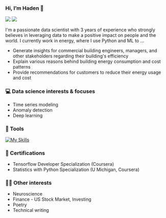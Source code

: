 ### Hi, I’m Haden 👋 
[![](https://img.shields.io/badge/Medium-12100E?style=for-the-badge&logo=medium&logoColor=white)](https://medium.com/@pelletierhaden) [![](https://img.shields.io/badge/linkedin-%230077B5.svg?style=for-the-badge&logo=linkedin)](https://www.linkedin.com/in/hadenpelletier/)

I'm a passionate data scientist with 3 years of experience who strongly believes in leveraging data to make a positive impact on people and the world. 
I currently work in energy, where I use Python and ML to ...
* Generate insights for commercial building engineers, managers, and other stakeholders regarding their building's efficiency
* Explain various reasons behind building energy consumption and cost patterns
* Provide recommendations for customers to reduce their energy usage and cost

### 💻 Data science interests & focuses
* Time series modeling
* Anomaly detection
* Deep learning

### 🧰 Tools
[![My Skills](https://skillicons.dev/icons?i=py,mysql,gcp,docker,git,linux,fastapi,tensorflow)](https://skillicons.dev)

### 🥇 Certifications
* Tensorflow Developer Specialization (Coursera)
* Statistics with Python Specialization (U Michigan, Coursera)

### 🙇‍♂️ Other interests
* Neuroscience
* Finance - US Stock Market, Investing
* Poetry
* Technical writing
